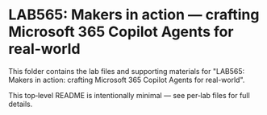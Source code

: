 # LAB565: Makers in action — crafting Microsoft 365 Copilot Agents for real-world

This folder contains the lab files and supporting materials for "LAB565: Makers in action: crafting Microsoft 365 Copilot Agents for real-world".

This top‑level README is intentionally minimal — see per‑lab files for full details.
